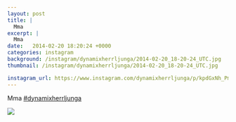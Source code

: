 ```yaml
---
layout: post
title: |
  Mma 
excerpt: |
  Mma 
date:   2014-02-20 18:20:24 +0000
categories: instagram
background: /instagram/dynamixherrljunga/2014-02-20_18-20-24_UTC.jpg
thumbnail: /instagram/dynamixherrljunga/2014-02-20_18-20-24_UTC.jpg

instagram_url: https://www.instagram.com/dynamixherrljunga/p/kpdGxNh_Pm
---
```

Mma [#dynamixherrljunga](https://www.instagram.com/explore/tags/dynamixherrljunga/)



<img src='{{ site.baseurl }}/instagram/dynamixherrljunga/2014-02-20_18-20-24_UTC.jpg' class='img-fluid' />
